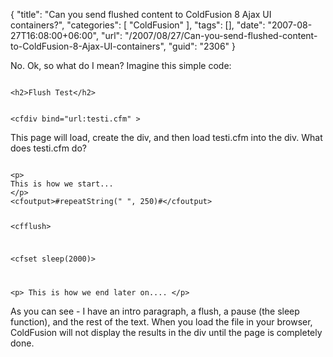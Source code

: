 {
	"title": "Can you send flushed content to ColdFusion 8 Ajax UI containers?",
	"categories": [
		"ColdFusion"
	],
	"tags": [],
	"date": "2007-08-27T16:08:00+06:00",
	"url": "/2007/08/27/Can-you-send-flushed-content-to-ColdFusion-8-Ajax-UI-containers",
	"guid": "2306"
}

No. Ok, so what do I mean? Imagine this simple code:

<code>
&lt;h2&gt;Flush Test&lt;/h2&gt;

&lt;cfdiv bind="url:testi.cfm" &gt;
</code>

This page will load, create the div, and then load testi.cfm into the div. What does testi.cfm do?

<code>
&lt;p&gt;
This is how we start...
&lt;/p&gt;
&lt;cfoutput&gt;#repeatString(" ", 250)#&lt;/cfoutput&gt;

&lt;cfflush&gt;

&lt;cfset sleep(2000)&gt;

&lt;p&gt;
This is how we end later on....
&lt;/p&gt;
</code>

As you can see - I have an intro paragraph, a flush, a pause (the sleep function), and the rest of the text. When you load the file in your browser, ColdFusion will not display the results in the div until the page is completely done.